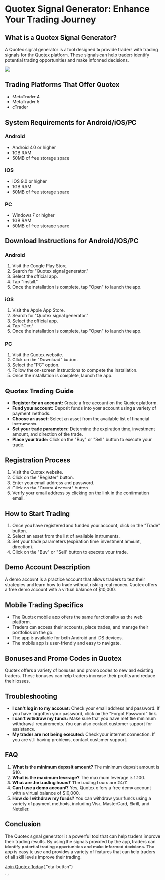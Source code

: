 # Quotex Signal Generator: Enhance Your Trading Journey

## What is a Quotex Signal Generator?

A Quotex signal generator is a tool designed to provide traders with
trading signals for the Quotex platform. These signals can help traders
identify potential trading opportunities and make informed decisions.

[![](https://static.quotex.io/files/4_en/300_250.jpg)](https://traff.sbs/brokerqxlid)

## Trading Platforms That Offer Quotex

-   MetaTrader 4
-   MetaTrader 5
-   cTrader

## System Requirements for Android/iOS/PC

### Android

-   Android 4.0 or higher
-   1GB RAM
-   50MB of free storage space

### iOS

-   iOS 9.0 or higher
-   1GB RAM
-   50MB of free storage space

### PC

-   Windows 7 or higher
-   1GB RAM
-   50MB of free storage space

## Download Instructions for Android/iOS/PC

### Android

1.  Visit the Google Play Store.
2.  Search for "Quotex signal generator."
3.  Select the official app.
4.  Tap "Install."
5.  Once the installation is complete, tap "Open" to launch the
    app.

### iOS

1.  Visit the Apple App Store.
2.  Search for "Quotex signal generator."
3.  Select the official app.
4.  Tap "Get."
5.  Once the installation is complete, tap "Open" to launch the
    app.

### PC

1.  Visit the Quotex website.
2.  Click on the "Download" button.
3.  Select the "PC" option.
4.  Follow the on-screen instructions to complete the installation.
5.  Once the installation is complete, launch the app.

## Quotex Trading Guide

-   **Register for an account:** Create a free account on the Quotex
    platform.
-   **Fund your account:** Deposit funds into your account using a
    variety of payment methods.
-   **Choose an asset:** Select an asset from the available list of
    financial instruments.
-   **Set your trade parameters:** Determine the expiration time,
    investment amount, and direction of the trade.
-   **Place your trade:** Click on the "Buy" or "Sell"
    button to execute your trade.

## Registration Process

1.  Visit the Quotex website.
2.  Click on the "Register" button.
3.  Enter your email address and password.
4.  Click on the "Create Account" button.
5.  Verify your email address by clicking on the link in the
    confirmation email.

## How to Start Trading

1.  Once you have registered and funded your account, click on the
    "Trade" button.
2.  Select an asset from the list of available instruments.
3.  Set your trade parameters (expiration time, investment amount,
    direction).
4.  Click on the "Buy" or "Sell" button to execute your
    trade.

## Demo Account Description

A demo account is a practice account that allows traders to test their
strategies and learn how to trade without risking real money. Quotex
offers a free demo account with a virtual balance of \$10,000.

## Mobile Trading Specifics

-   The Quotex mobile app offers the same functionality as the web
    platform.
-   Traders can access their accounts, place trades, and manage their
    portfolios on the go.
-   The app is available for both Android and iOS devices.
-   The mobile app is user-friendly and easy to navigate.

## Bonuses and Promo Codes in Quotex

Quotex offers a variety of bonuses and promo codes to new and existing
traders. These bonuses can help traders increase their profits and
reduce their losses.

## Troubleshooting

-   **I can\'t log in to my account:** Check your email address and
    password. If you have forgotten your password, click on the
    "Forgot Password" link.
-   **I can\'t withdraw my funds:** Make sure that you have met the
    minimum withdrawal requirements. You can also contact customer
    support for assistance.
-   **My trades are not being executed:** Check your internet
    connection. If you are still having problems, contact customer
    support.

## FAQ

1.  **What is the minimum deposit amount?** The minimum deposit amount
    is \$10.
2.  **What is the maximum leverage?** The maximum leverage is 1:100.
3.  **What are the trading hours?** The trading hours are 24/7.
4.  **Can I use a demo account?** Yes, Quotex offers a free demo account
    with a virtual balance of \$10,000.
5.  **How do I withdraw my funds?** You can withdraw your funds using a
    variety of payment methods, including Visa, MasterCard, Skrill, and
    Neteller.

## Conclusion

The Quotex signal generator is a powerful tool that can help traders
improve their trading results. By using the signals provided by the app,
traders can identify potential trading opportunities and make informed
decisions. The app is easy to use and provides a variety of features
that can help traders of all skill levels improve their trading.

[Join Quotex
Today](\%22https://traff.sbs/brokerqxlid\%22){."cta-button"}

\`\`\`


